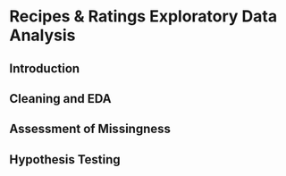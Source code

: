 # Recipes & Ratings Exploratory Data Analysis
## Introduction
## Cleaning and EDA
## Assessment of Missingness
## Hypothesis Testing